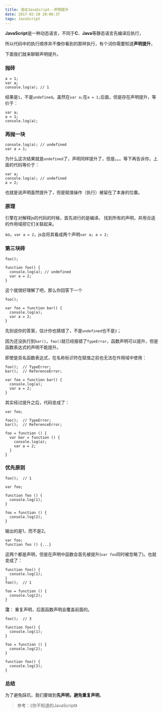 ```yaml
---
title: 浅谈JavaScript--声明提升
date: 2017-02-28 20:06:37
tags: JavaScript
---
```


**JavaScript**是一种动态语言，不同于**C**、**Java**等静态语言先编译后执行，

所以代码中的执行顺序并不像你看到的那样执行，有个词你需要知道**声明提升**，

下面我们就来聊聊声明提升。

<!-- more -->

### 抛砖
```
a = 1;
var a;
console.log(a); // 1 
```
结果是`1`，不是`undefined`。虽然在`var a;`在`a = 1;`后面，但是存在声明提升，等价于：
```
var a;
a = 1;
console.log(a); 
```
### 再抛一块
```
console.log(a); // undefined
var a = 1;
```
为什么这次结果就是`undefined`了，声明同样提升了，但是。。。等下再告诉你，上面的代码等价于：
```
var a;
console.log(a); // undefined
a = 2;
```
也就是说声明虽然提升了，但是赋值操作（执行）被留在了本身的位置。

### 原理

引擎在对解释js的代码的时候，首先进行的是编译。
找到所有的声明，并用合适的作用域把它们关联起来。

so，`var a = 2`，js会将其看成两个声明`var a; a = 2;`

### 第三块砖
```
foo();

function foo() {
  console.log(a); // undefined
  var a = 2;
}
```
这个就很好理解了吧，那么你回答下一个
```
foo();

var foo = function bar() {
  console.log(a);
  var a = 2;
}
```
先别说你的答案，估计你也猜错了，不是`undefined`也不是`2`；

因为还没执行到`bar()`，`foo()`就已经报错了`TypeError`，函数声明可以提升，但是函数表达式的声明不能提升。

即使是具名函数表达式，在名称标识符在赋值之前也无法在作用域中使用：
```
foo();	// TypeError;
bar();	// ReferenceError;

var foo = function bar() {
  console.log(a);
  var a = 2;
}
```
其实经过提升之后，代码变成了：
```
var foo;

foo();	// TypeError;
bar();	// ReferenceError;

foo = function () {
  var bar = function () {
    console.log(a);
    var a = 2;
  }
}
```

### 优先原则
```
foo();	// 1

var foo;

function foo () {
  console.log(1);
}

foo = function () {
  console.log(2);
}
```
输出的是1，而不是2。
```
var foo;
function foo () {...}
```
这两个都是声明，但是在声明中函数会首先被提升(`var foo`同时被忽略了)。也就变成了：
```
function foo() {
  console.log(1);
}
foo();	// 1

foo = function () {
  console.log(2);
}
```

**注**： 重复声明，后面函数声明会覆盖前面的。
```
foo();	// 3

function foo() {
  console.log(1);
}

foo = function () {
  console.log(2);
}

function foo() {
  console.log(3);
}
```

### 总结

为了避免踩坑，我们要做到**先声明，避免重复声明**。

> 参考：《你不知道的JavaScript》
